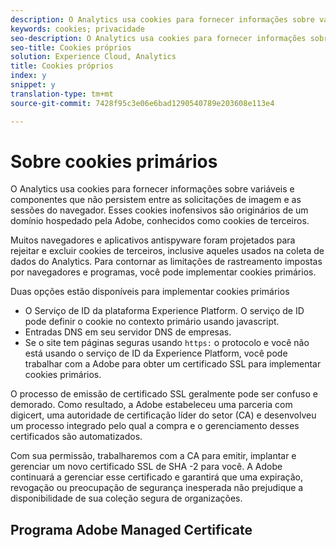 ```yaml
---
description: O Analytics usa cookies para fornecer informações sobre variáveis e componentes que não persistem entre as solicitações de imagem e as sessões do navegador.
keywords: cookies; privacidade
seo-description: O Analytics usa cookies para fornecer informações sobre variáveis e componentes que não persistem entre as solicitações de imagem e as sessões do navegador.
seo-title: Cookies próprios
solution: Experience Cloud, Analytics
title: Cookies próprios
index: y
snippet: y
translation-type: tm+mt
source-git-commit: 7428f95c3e06e6bad1290540789e203608e113e4

---
```



# Sobre cookies primários

O Analytics usa cookies para fornecer informações sobre variáveis e componentes que não persistem entre as solicitações de imagem e as sessões do navegador. Esses cookies inofensivos são originários de um domínio hospedado pela Adobe, conhecidos como cookies de terceiros.

Muitos navegadores e aplicativos antispyware foram projetados para rejeitar e excluir cookies de terceiros, inclusive aqueles usados na coleta de dados do Analytics. Para contornar as limitações de rastreamento impostas por navegadores e programas, você pode implementar cookies primários.

Duas opções estão disponíveis para implementar cookies primários

* O Serviço de ID da plataforma Experience Platform. O serviço de ID pode definir o cookie no contexto primário usando javascript.
* Entradas DNS em seu servidor DNS de empresas.
* Se o site tem páginas seguras usando `https:` o protocolo e você não está usando o serviço de ID da Experience Platform, você pode trabalhar com a Adobe para obter um certificado SSL para implementar cookies primários.

O processo de emissão de certificado SSL geralmente pode ser confuso e demorado. Como resultado, a Adobe estabeleceu uma parceria com digicert, uma autoridade de certificação líder do setor (CA) e desenvolveu um processo integrado pelo qual a compra e o gerenciamento desses certificados são automatizados.

Com sua permissão, trabalharemos com a CA para emitir, implantar e gerenciar um novo certificado SSL de SHA -2 para você. A Adobe continuará a gerenciar esse certificado e garantirá que uma expiração, revogação ou preocupação de segurança inesperada não prejudique a disponibilidade de sua coleção segura de organizações.

## Programa Adobe Managed Certificate
